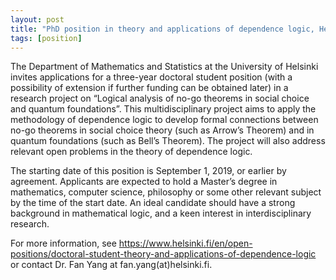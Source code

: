 ```yaml
---
layout: post
title: "PhD position in theory and applications of dependence logic, Helsinki"
tags: [position]
---
```

The Department of Mathematics and Statistics at the University of Helsinki
invites applications for a three-year doctoral student position (with a
possibility of extension if further funding can be obtained later) in a research
project on “Logical analysis of no-go theorems in social choice and quantum
foundations”. This multidisciplinary project aims to apply the methodology of
dependence logic to develop formal connections between no-go theorems in social
choice theory (such as Arrow’s Theorem) and in quantum foundations (such as
Bell’s Theorem). The project will also address relevant open problems in the
theory of dependence logic.

The starting date of this position is September 1, 2019, or earlier by
agreement. Applicants are expected to hold a Master’s degree in mathematics,
computer science, philosophy or some other relevant subject by the time of the
start date. An ideal candidate should have a strong background in mathematical
logic, and a keen interest in interdisciplinary research.

For more information, see
<https://www.helsinki.fi/en/open-positions/doctoral-student-theory-and-applications-of-dependence-logic>
or contact Dr. Fan Yang at fan.yang(at)helsinki.fi.
